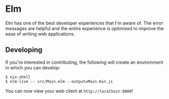 # Elm

Elm has one of the best developer experiences that I'm aware of. The error
messages are helpful and the entire experience is optimized to improve the ease
of writing web applications.

## Developing

If you're interested in contributing, the following will create an environment
in which you can develop:

```shell
$ nix-shell
$ elm-live -- src/Main.elm --output=Main.min.js
```

You can now view your web client at `http://localhost:8000`!
